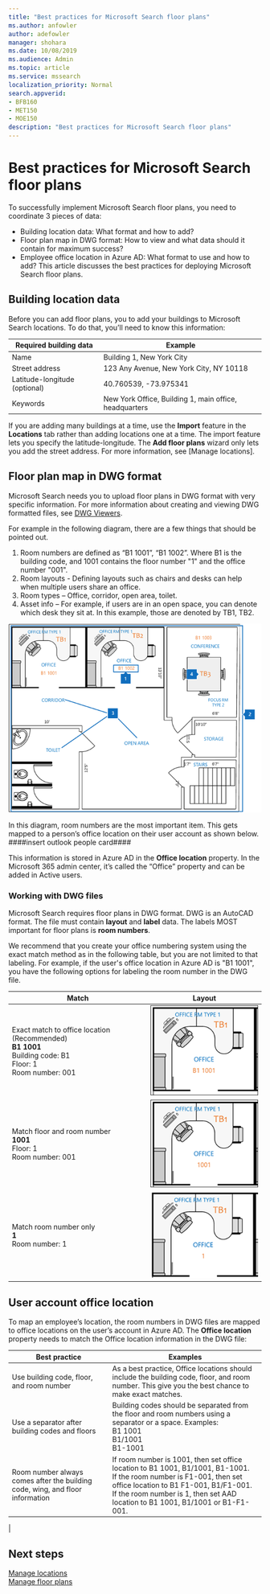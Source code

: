 ```yaml
---
title: "Best practices for Microsoft Search floor plans"
ms.author: anfowler
author: adefowler
manager: shohara
ms.date: 10/08/2019
ms.audience: Admin
ms.topic: article
ms.service: mssearch
localization_priority: Normal
search.appverid:
- BFB160
- MET150
- MOE150
description: "Best practices for Microsoft Search floor plans"
---
```

# Best practices for Microsoft Search floor plans

To successfully implement Microsoft Search floor plans, you need to coordinate 3 pieces of data:
- Building location data: What format and how to add?
- Floor plan map in DWG format: How to view and what data should it contain for maximum success?
- Employee office location in Azure AD: What format to use and how to add?
This article discusses the best practices for deploying Microsoft Search floor plans.

## Building location data
Before you can add floor plans, you to add your buildings to Microsoft Search locations. To do that, you’ll need to know this information:

|Required building data  |Example  |
|---------|---------|
|Name     |    Building 1, New York City     |
|Street address     |     123 Any Avenue, New York City, NY 10118  |
|Latitude-longitude  (optional)   |    40.760539, -73.975341      |
|Keywords     |    New York Office, Building 1, main office, headquarters     |

If you are adding many buildings at a time, use the **Import** feature in the **Locations** tab rather than adding locations one at a time. The import feature lets you specify the latitude-longitude. The **Add floor plans** wizard only lets you add the street address. For more information, see [Manage locations].

## Floor plan map in DWG format
Microsoft Search needs you to upload floor plans in DWG format with very specific information. For more information about creating and viewing DWG formatted files, see [DWG Viewers](https://www.autodesk.in/products/dwg). 

For example in the following diagram, there are a few things that should be pointed out.
1. Room numbers are defined as “B1 1001”, “B1 1002”. 
 Where B1 is the building code, and 1001 contains the floor number "1" and the office number "001".
1. Room layouts - Defining layouts such as chairs and desks can help when multiple users share an office.
1. Room types – Office, corridor, open area, toilet.
1. Asset info – For example, if users are in an open space, you can denote which desk they sit at. In this example, those are denoted by TB1, TB2.

![Simple office map showing how to label room numbers, assets, and room types.](media/Floorplans-LayoutwithCallouts.png)

In this diagram, room numbers are the most important item. This gets mapped to a person’s office location on their user account as shown below.
####insert outlook people card####

This information is stored in Azure AD in the **Office location** property. In the Microsoft 365 admin center, it’s called the “Office” property and can be added in Active users.

### Working with DWG files
Microsoft Search requires floor plans in DWG format. DWG is an AutoCAD format. The file must contain **layout** and **label** data. The labels MOST important for floor plans is **room numbers**. 

We recommend that you create your office numbering system using the exact match method as in the following table, but you are not limited to that labeling. For example, if the user's office location in Azure AD is "B1 1001", you have the following options for labeling the room number in the DWG file.


|Match  |Layout  |
|---------|---------|
|Exact match to office location (Recommended) <br> **B1 1001** <br> Building code: B1<br>Floor: 1 <br>Room number: 001    |    ![Single office floor plan with the office number "B1 1001".](media/floorplans-layoutexactmatch.png)     |
|Match floor and room number <br> **1001**<br>Floor: 1 <br>Room number: 001    |   ![floorplans-layoutfloorroom.png](media/floorplans-layoutfloorroom.png)   |
|Match room number only <br> **1**<br>Room number: 1        |    ![floorplans-layoutroomonly.png](media/floorplans-layoutroomonly.png)     |

## User account office location
To map an employee’s location, the room numbers in DWG files are mapped to office locations on the user’s account in Azure AD. The **Office location** property needs to match the Office location information in the DWG file:


|Best practice  |Examples |
|---------|---------|
|Use building code, floor, and room number     |   As a best practice, Office locations should include the building code, floor, and room number. This give you the best chance to make exact matches.     |
|Use a separator after building codes and floors     |  Building codes should be separated from the floor and room numbers using a separator or a space. Examples:<br> B1 1001<br> B1/1001 <br> B1-1001   |
|Room number always comes after the building code, wing, and floor information     |  If room number is 1001, then set office location to B1 1001, B1/1001, B1-1001. <br> If the room number is F1-001, then set office location to B1 F1-001, B1/F1-001. <br> If the room number is 1, then set AAD location to B1 1001, B1/1001 or B1-F1-001.       |
|

## Next steps
[Manage locations](manage-locations.md)<br>
[Manage floor plans](manage-floorplans.md)